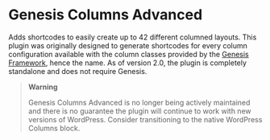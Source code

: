 # Genesis Columns Advanced

Adds shortcodes to easily create up to 42 different columned layouts. This plugin was originally designed to generate shortcodes for every column configuration available with the column classes provided by the [Genesis Framework](http://www.studiopress.com), hence the name. As of version 2.0, the plugin is completely standalone and does not require Genesis.

> **Warning**
> 
> Genesis Columns Advanced is no longer being actively maintained and there is no guarantee the plugin will continue to work with new versions of WordPress. Consider transitioning to the native WordPress Columns block.
